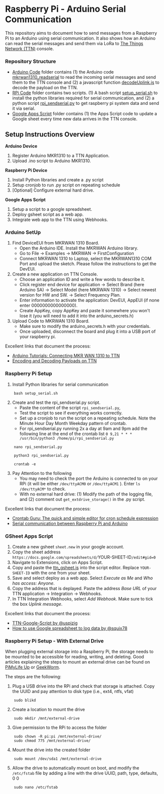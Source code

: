 # Raspberry Pi - Arduino Serial Communication 

This repository aims to document how to send messages from a Raspberry Pi to an Arduino using serial communication. It also shows how an Arduino can read the serial messages and send them via LoRa to [The Things Network (TTN)](https://console.cloud.thethings.network/) console.

### Repository Structure
- [Arduino Code](/Arduino%20Code/) folder contains (1) the Arduino code [mkrwan1310_readserial](/Arduino%20Code/mkrwan1310_readserial) to read the incoming serial messages and send them to the TTN console and (2) a javascript function [decodeUplink.js](/Arduino%20Code/decodeUplink.js) to decode the payload on the TTN.
- [RPi Code](/RPi%20Code/) folder contains two scripts. (1) A bash script [setup_serial.sh](/RPi%20Code/setup_serial.sh) to install the python libraries required for serial communication, and (2) a python script [rpi_sendserial.py](/RPi%20Code/rpi_sendserial.py) to get raspberry pi system data and send it via serial.
- [Google Apps Script](/GApps%20Script/) folder contains (1) the Apps Script code []()  to update a Google sheet every time new data arrives in the TTN console. 

## Setup Instructions Overview
**Arduino Device**
1. Register Arduino MKR1310 to a TTN Application.
2. Upload .ino script to Arduino MKR1310.

**Raspberry Pi Device**
1. Install Python libraries and create a .py script
2. Setup cronjob to run .py script on repeating schedule
3. [Optional] Configure external hard drive.

**Google Apps Script**
1. Setup a script to a google spreadsheet.
2. Deploy gsheet script as a web app. 
3. Integrate web app to the TTN using Webhooks.

### Arduino SetUp 
1. Find DeviceEUI from MKRWAN 1310 Board. 
    - Open the Arduino IDE. Install the MKRWAN Arduino library.
    - Go to File -> Examples -> MKRWAN -> FirstConfiguration 
    - Connect MKRWAN 1310 to Laptop, select the MKRWAN1310 COM Port and upload the sketch. Please follow the instructions to get the DevEUI. 
2. Create a new application on TTN Console.
    - Choose an application ID and write a few words to describe it. 
    - Click register end device for application -> Select Brand (here Arduino SA) -> Select Model (here MKRWAN 1310) -> Select newest version for HW and SW. -> Select Frequency Plan. 
    - Enter information to activate the application: DevEUI, AppEUI (if none enter 0000000000000000). 
    - Create AppKey, copy AppKey and paste it somewhere you won't lose it (you will need to add it into the arduino_secrets.h) 
3. Upload Code to MKRWAN 1310 Board. 
    - Make sure to modify the arduino_secrets.h with your credentials.
    - Once uploaded, disconnect the board and plug it into a USB port of your raspberry pi. 

Excellent links that document the process: 
- [Arduino Tutorials: Connecting MKR WAN 1310 to TTN](https://docs.arduino.cc/tutorials/mkr-wan-1310/the-things-network)
- [Encoding and Decoding Payloads on TTN](https://core-electronics.com.au/guides/encoding-and-decoding-payloads-on-the-things-network/)

### Raspberry Pi Setup
1. Install Python libraries for serial communication
```
    bash setup_serial.sh
```
2. Create and test the rpi_sendserial.py script. 
    - Paste the content of the script `rpi_sendserial.py`, 
    - Test the script to see if everything works correctly. 
    - Set up a cronjob to run the script on a repeating schedule. Note the Minute Hour Day Month Weekday pattern of crontab.
    - For rpi_sendserial.py running 2x a day at 9am and 9pm add the following line at the end of the crontab list `0 9,21 * * * /usr/bin/python3 /home/pi/rpi_sendserial.py`
```
    nano rpi_sendserial.py 
```
```
    python3 rpi_sendserial.py 
```
```
    crontab -e
```
3. Pay Attention to the following
    - You may need to check the port the Arduino is connected to on your RPi (it will be either `/dev/ttyACM0` or `/dev/ttyACM1` ). Enter `ls /dev/ttyACM*` to check. 
    - With no external hard drive: (1) Modify the path of the logging file, and (2) comment out `get_extdrive_storage()` in the .py script. 

Excellent links that document the process: 
- [Crontab Guru: The quick and simple editor for cron schedule expression](https://crontab.guru/)
- [Serial communication between Raspberry Pi and Arduino](https://www.aranacorp.com/en/serial-communication-between-raspberry-pi-and-arduino/)

### GSheet Apps Script
1. Create a new gsheet `sheet.new` in your google account.
2. Copy the sheet address `https://docs.google.com/spreadsheets/d/`YOUR-SHEET-ID`/edit#gid=0`
3. Navigate to Extensions, click on Apps Script. 
4. Copy and paste the [ttn_gsheet.js](/GApps%20Script/ttn_gsheet.js) into the script editor. Replace `YOUR-SHEET-ID` with the one from your sheet. 
5. Save and select deploy as a web app. Select *Execute as Me* and *Who has access: Anyone*. 
6. Copy the address that is deplayed. Paste the address *Base URL* of your TTN application -> Integration -> Webhooks.
7. In TTN Integration Webhooks, select *Add Webhook*. Make sure to tick the box *Uplink message*. 

Excellent links that document the process: 
- [TTN-Google-Script by @uspizig](https://github.com/Uspizig/Ttn-gooogle-script)
- [How to use Google spreadsheet to log data by @squix78](https://blog.squix.org/2017/07/thethingsnetwork-how-to-use-google-spreadsheet-to-log-data.html)


### Raspberry Pi Setup - With External Drive
When plugging external storage into a Raspberry Pi, the storage needs to be mounted to be accessible for reading, writing, and deleting. Good articles explaining the steps to mount an external drive can be found on [PiMyLife Up](https://pimylifeup.com/raspberry-pi-mount-usb-drive/) or [GeekWorm](https://geekworm.com/blogs/news/how-to-mount-usb-storage-on-raspberry-pi).

The steps are the following:
1. Plug a USB drive into the RPi and check that storage is attached. Copy the UUID and pay attention to disk type (i.e., ext4, ntfs, vfat)
```
    sudo blikd 
```
2. Create a location to mount the drive
```
    sudo mkdir /mnt/external-drive 
```
3. Give permission to the RPi to access the folder
```
    sudo chown -R pi:pi /mnt/external-drive/
    sudo chmod 775 /mnt/external-drive/
```
4. Mount the drive into the created folder
```
    sudo mount /dev/sda1 /mnt/external-drive
```
5. Allow the drive to automatically mount on boot, and modify the `/etc/fstab` file by adding a line with the drive UUID, path, type, defaults, 0 0
```
    sudo nano /etc/fstab
```
